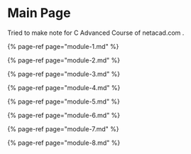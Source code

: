 # Main Page

Tried to make note for C Advanced Course of netacad.com .

{% page-ref page="module-1.md" %}

{% page-ref page="module-2.md" %}

{% page-ref page="module-3.md" %}

{% page-ref page="module-4.md" %}

{% page-ref page="module-5.md" %}

{% page-ref page="module-6.md" %}

{% page-ref page="module-7.md" %}

{% page-ref page="module-8.md" %}



